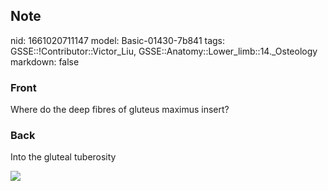 ## Note
nid: 1661020711147
model: Basic-01430-7b841
tags: GSSE::!Contributor::Victor_Liu, GSSE::Anatomy::Lower_limb::14._Osteology
markdown: false

### Front
Where do the deep fibres of gluteus maximus insert?

### Back
Into the gluteal tuberosity
<div><img src=
"paste-38316719c3a37a3a4369c0f24afb1e1988cb89a4.jpg"></div>
